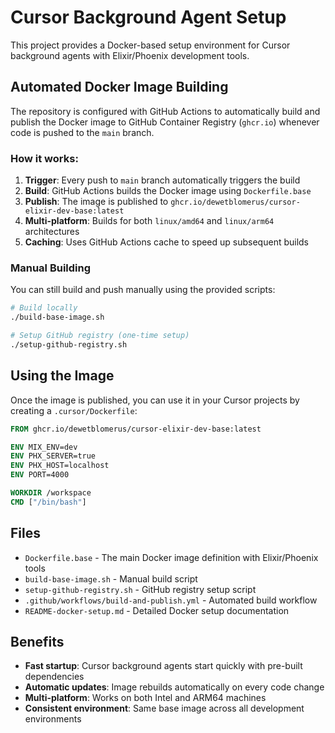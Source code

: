 # Cursor Background Agent Setup

This project provides a Docker-based setup environment for Cursor background agents with Elixir/Phoenix development tools.

## Automated Docker Image Building

The repository is configured with GitHub Actions to automatically build and publish the Docker image to GitHub Container Registry (`ghcr.io`) whenever code is pushed to the `main` branch.

### How it works:

1. **Trigger**: Every push to `main` branch automatically triggers the build
2. **Build**: GitHub Actions builds the Docker image using `Dockerfile.base`
3. **Publish**: The image is published to `ghcr.io/dewetblomerus/cursor-elixir-dev-base:latest`
4. **Multi-platform**: Builds for both `linux/amd64` and `linux/arm64` architectures
5. **Caching**: Uses GitHub Actions cache to speed up subsequent builds

### Manual Building

You can still build and push manually using the provided scripts:

```bash
# Build locally
./build-base-image.sh

# Setup GitHub registry (one-time setup)
./setup-github-registry.sh
```

## Using the Image

Once the image is published, you can use it in your Cursor projects by creating a `.cursor/Dockerfile`:

```dockerfile
FROM ghcr.io/dewetblomerus/cursor-elixir-dev-base:latest

ENV MIX_ENV=dev
ENV PHX_SERVER=true
ENV PHX_HOST=localhost
ENV PORT=4000

WORKDIR /workspace
CMD ["/bin/bash"]
```

## Files

- `Dockerfile.base` - The main Docker image definition with Elixir/Phoenix tools
- `build-base-image.sh` - Manual build script
- `setup-github-registry.sh` - GitHub registry setup script
- `.github/workflows/build-and-publish.yml` - Automated build workflow
- `README-docker-setup.md` - Detailed Docker setup documentation

## Benefits

- **Fast startup**: Cursor background agents start quickly with pre-built dependencies
- **Automatic updates**: Image rebuilds automatically on every code change
- **Multi-platform**: Works on both Intel and ARM64 machines
- **Consistent environment**: Same base image across all development environments
